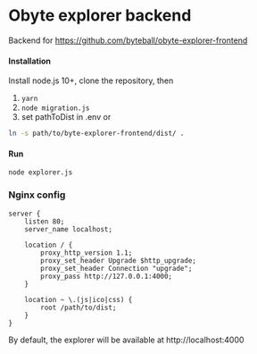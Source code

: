 # Obyte explorer backend
Backend for https://github.com/byteball/obyte-explorer-frontend


#### Installation

Install node.js 10+, clone the repository, then

1) `yarn`
2) `node migration.js`
3) set pathToDist in .env or
```bash
ln -s path/to/byte-explorer-frontend/dist/ .
```

#### Run

`node explorer.js`

### Nginx config
```text
server {
	listen 80;
	server_name localhost;

	location / {
		proxy_http_version 1.1;
		proxy_set_header Upgrade $http_upgrade;
		proxy_set_header Connection "upgrade";
		proxy_pass http://127.0.0.1:4000;
	}

	location ~ \.(js|ico|css) {
		root /path/to/dist;
	}
}
```

By default, the explorer will be available at http://localhost:4000
